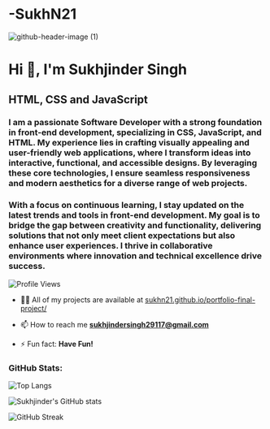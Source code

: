 # -SukhN21

![github-header-image (1)](https://github.com/user-attachments/assets/27f2c420-35c0-4f64-9af5-97f3ecf779ec)

# Hi 👋, I'm Sukhjinder Singh

## HTML, CSS and JavaScript

### I am a passionate Software Developer with a strong foundation in front-end development, specializing in CSS, JavaScript, and HTML. My experience lies in crafting visually appealing and user-friendly web applications, where I transform ideas into interactive, functional, and accessible designs. By leveraging these core technologies, I ensure seamless responsiveness and modern aesthetics for a diverse range of web projects.

### With a focus on continuous learning, I stay updated on the latest trends and tools in front-end development. My goal is to bridge the gap between creativity and functionality, delivering solutions that not only meet client expectations but also enhance user experiences. I thrive in collaborative environments where innovation and technical excellence drive success.

![Profile Views](https://komarev.com/ghpvc/?username=sukhn21&label=Profile%20views&color=0e75b6&style=flat)

- 👨‍💻 All of my projects are available at [sukhn21.github.io/portfolio-final-project/](https://sukhn21.github.io/portfolio-final-project/)

- 📫 How to reach me **sukhjindersingh29117@gmail.com**

- ⚡ Fun fact: **Have Fun!**

### GitHub Stats:
![Top Langs](https://github-readme-stats.vercel.app/api/top-langs?username=sukhn21&show_icons=true&locale=en&layout=compact)

![Sukhjinder's GitHub stats](https://github-readme-stats.vercel.app/api?username=sukhn21&show_icons=true&locale=en)

![GitHub Streak](https://github-readme-streak-stats.herokuapp.com/?user=sukhn21&)
